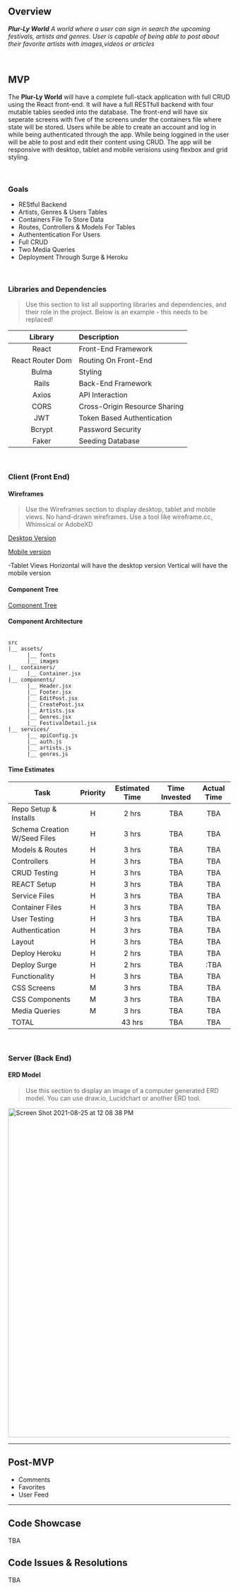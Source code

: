 ## Overview

_**Plur-Ly World** A world where a user can sign in search the upcoming festivals, artists and genres. User is capable of being able to post about their favorite artists with images,videos or articles_


<br>

## MVP


The **Plur-Ly World** will have a complete full-stack application with full CRUD using the React front-end. It will have a full RESTfull backend with four mutable tables seeded into the database. The front-end will have six seperate screens with five of the screens under the containers file where state will be stored. Users while be able to create an account and log in while being authenticated through the app. While being loggined in the user will be able to post and edit their content using CRUD. The app will be responsive with desktop, tablet and mobile verisions using flexbox and grid styling. 

<br>

### Goals

- REStful Backend
- Artists, Genres & Users Tables
- Containers File To Store Data
- Routes, Controllers & Models For Tables
- Authententication For Users
- Full CRUD 
- Two Media Queries 
- Deployment Through Surge & Heroku 

<br>

### Libraries and Dependencies

> Use this section to list all supporting libraries and dependencies, and their role in the project. Below is an example - this needs to be replaced!

|     Library      | Description                                |
| :--------------: | :----------------------------------------- |
|      React       | Front-End Framework|
|   React Router Dom  | Routing On Front-End|
| Bulma| Styling |
|    Rails      | Back-End Framework|
|  Axios  | API Interaction |
| CORS | Cross-Origin Resource Sharing |
| JWT | Token Based Authentication |
| Bcrypt | Password Security|
| Faker | Seeding Database|

<br>

### Client (Front End)

#### Wireframes

> Use the Wireframes section to display desktop, tablet and mobile views. No hand-drawn wireframes. Use a tool like wireframe.cc, Whimsical or AdobeXD

[Desktop Version](https://whimsical.com/plur-ly-world-desktop-St9CBgoPthybA5JKpUgvfd@7YNFXnKbYop7bmhecH6aC)



[Mobile version](https://whimsical.com/plur-ly-world-mobile-P21FxFzRkwpqbrTCGBaKYx@2Ux7TurymNBdbewqeTnN)



-Tablet Views 
  Horizontal will have the desktop version
  Vertical will have the mobile version

#### Component Tree



[Component Tree](https://whimsical.com/plur-ly-world-components-Y1UHPJRXtZruDvHxb3C8m1@2Ux7TurymNFea92Zs23m)

#### Component Architecture



``` structure

src
|__ assets/
      |__ fonts
      |__ images
|__ containers/
      |__ Container.jsx
|__ components/
      |__ Header.jsx
      |__ Footer.jsx
      |__ EditPost.jsx  
      |__ CreatePost.jsx
      |__ Artists.jsx
      |__ Genres.jsx
      |__ FestivalDetail.jsx
|__ services/
      |__ apiConfig.js
      |__ auth.js
      |__ artists.js
      |__ genres.js

```

#### Time Estimates



| Task                | Priority | Estimated Time | Time Invested | Actual Time |
| ------------------- | :------: | :------------: | :-----------: | :---------: |
| Repo Setup & Installs   |    H     |     2 hrs      |     TBA     |   TBA    |
| Schema Creation W/Seed Files |    H     |     3 hrs      |     TBA    |     TBA    |
| Models & Routes | H | 3 hrs | TBA | TBA |
| Controllers | H | 3 hrs | TBA | TBA |
| CRUD Testing| H | 3 hrs | TBA | TBA |
| REACT Setup | H | 3 hrs | TBA | TBA |
| Service Files | H | 3 hrs | TBA | TBA |
| Container Files | H | 3 hrs | TBA| TBA |
| User Testing | H | 3 hrs | TBA | TBA |
| Authentication  | H | 3 hrs | TBA | TBA |
|Layout | H | 3 hrs| TBA| TBA |
|Deploy Heroku | H | 2 hrs| TBA | TBA |
| Deploy Surge | H | 2 hrs | TBA | :TBA |
| Functionality  | H | 3 hrs | TBA | TBA |
| CSS Screens | M | 3 hrs | TBA | TBA |
| CSS Components| M | 3 hrs | TBA | TBA |
| Media Queries | M | 3 hrs | TBA | TBA |
| TOTAL               |          |   43 hrs      |     TBA    |     TBA     |


<br>

### Server (Back End)

#### ERD Model

> Use this section to display an image of a computer generated ERD model. You can use draw.io, Lucidchart or another ERD tool.

 <img width="744" alt="Screen Shot 2021-08-25 at 12 08 38 PM" src="https://user-images.githubusercontent.com/86305867/130842999-a7e4b26e-1b85-41c9-9626-7d67877c6223.png">

<br>

***

## Post-MVP

- Comments
- Favorites 
- User Feed

***

## Code Showcase

TBA

## Code Issues & Resolutions

TBA
